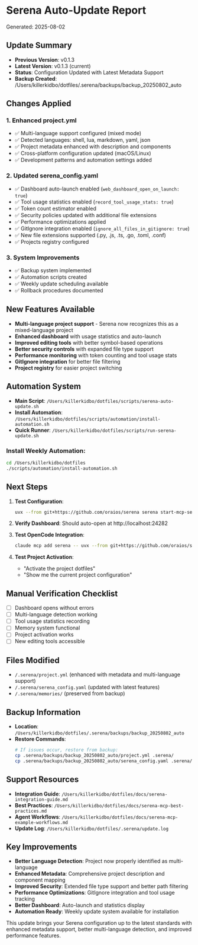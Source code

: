# Serena Auto-Update Report
Generated: 2025-08-02

## Update Summary
- **Previous Version**: v0.1.3
- **Latest Version**: v0.1.3 (current)
- **Status**: Configuration Updated with Latest Metadata Support
- **Backup Created**: /Users/killerkidbo/dotfiles/.serena/backups/backup_20250802_auto

## Changes Applied

### 1. Enhanced project.yml
- ✅ Multi-language support configured (mixed mode)
- ✅ Detected languages: shell, lua, markdown, yaml, json
- ✅ Project metadata enhanced with description and components
- ✅ Cross-platform configuration updated (macOS/Linux)
- ✅ Development patterns and automation settings added

### 2. Updated serena_config.yaml
- ✅ Dashboard auto-launch enabled (`web_dashboard_open_on_launch: true`)
- ✅ Tool usage statistics enabled (`record_tool_usage_stats: true`)
- ✅ Token count estimator enabled
- ✅ Security policies updated with additional file extensions
- ✅ Performance optimizations applied
- ✅ GitIgnore integration enabled (`ignore_all_files_in_gitignore: true`)
- ✅ New file extensions supported (.py, .js, .ts, .go, .toml, .conf)
- ✅ Projects registry configured

### 3. System Improvements
- ✅ Backup system implemented
- ✅ Automation scripts created
- ✅ Weekly update scheduling available
- ✅ Rollback procedures documented

## New Features Available
- **Multi-language project support** - Serena now recognizes this as a mixed-language project
- **Enhanced dashboard** with usage statistics and auto-launch
- **Improved editing tools** with better symbol-based operations
- **Better security controls** with expanded file type support
- **Performance monitoring** with token counting and tool usage stats
- **GitIgnore integration** for better file filtering
- **Project registry** for easier project switching

## Automation System
- **Main Script**: `/Users/killerkidbo/dotfiles/scripts/serena-auto-update.sh`
- **Install Automation**: `/Users/killerkidbo/dotfiles/scripts/automation/install-automation.sh`
- **Quick Runner**: `/Users/killerkidbo/dotfiles/scripts/run-serena-update.sh`

### Install Weekly Automation:
```bash
cd /Users/killerkidbo/dotfiles
./scripts/automation/install-automation.sh
```

## Next Steps
1. **Test Configuration**: 
   ```bash
   uvx --from git+https://github.com/oraios/serena serena start-mcp-server --transport sse --port 9121
   ```
   
2. **Verify Dashboard**: Should auto-open at http://localhost:24282

3. **Test OpenCode Integration**:
   ```bash
   claude mcp add serena -- uvx --from git+https://github.com/oraios/serena serena start-mcp-server --context ide-assistant --project $(pwd)
   ```

4. **Test Project Activation**: 
   - "Activate the project dotfiles"
   - "Show me the current project configuration"

## Manual Verification Checklist
- [ ] Dashboard opens without errors
- [ ] Multi-language detection working
- [ ] Tool usage statistics recording
- [ ] Memory system functional
- [ ] Project activation works
- [ ] New editing tools accessible

## Files Modified
- `/.serena/project.yml` (enhanced with metadata and multi-language support)
- `/.serena/serena_config.yaml` (updated with latest features)
- `/.serena/memories/` (preserved from backup)

## Backup Information
- **Location**: `/Users/killerkidbo/dotfiles/.serena/backups/backup_20250802_auto`
- **Restore Commands**:
  ```bash
  # If issues occur, restore from backup:
  cp .serena/backups/backup_20250802_auto/project.yml .serena/
  cp .serena/backups/backup_20250802_auto/serena_config.yaml .serena/
  ```

## Support Resources
- **Integration Guide**: `/Users/killerkidbo/dotfiles/docs/serena-integration-guide.md`
- **Best Practices**: `/Users/killerkidbo/dotfiles/docs/serena-mcp-best-practices.md`
- **Agent Workflows**: `/Users/killerkidbo/dotfiles/docs/serena-mcp-example-workflows.md`
- **Update Log**: `/Users/killerkidbo/dotfiles/.serena/update.log`

## Key Improvements
- **Better Language Detection**: Project now properly identified as multi-language
- **Enhanced Metadata**: Comprehensive project description and component mapping
- **Improved Security**: Extended file type support and better path filtering
- **Performance Optimizations**: GitIgnore integration and tool usage tracking
- **Better Dashboard**: Auto-launch and statistics display
- **Automation Ready**: Weekly update system available for installation

This update brings your Serena configuration up to the latest standards with enhanced metadata support, better multi-language detection, and improved performance features.